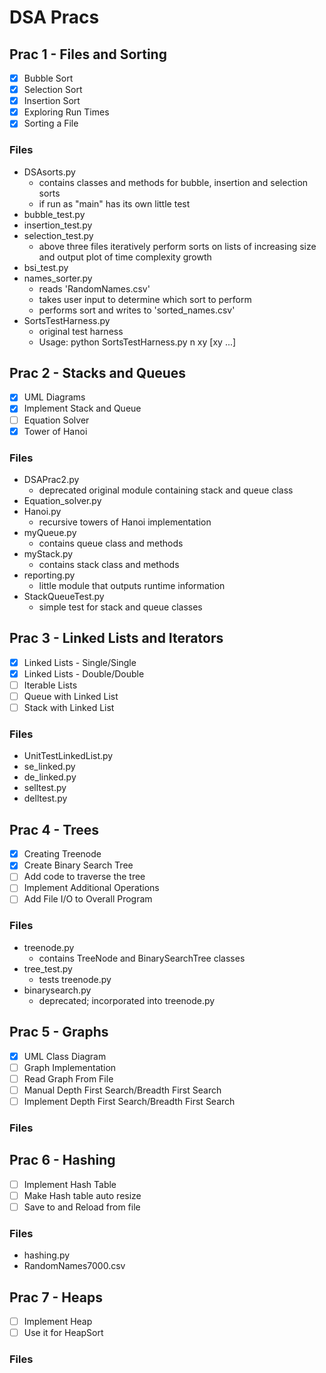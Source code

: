 # DSA Pracs

## Prac 1 - Files and Sorting

 - [x] Bubble Sort 
 - [x] Selection Sort
 - [x] Insertion Sort
 - [x] Exploring Run Times
 - [x] Sorting a File
 
 ### Files
 
 * DSAsorts.py
    - contains classes and methods for bubble, insertion and selection sorts
    - if run as "main" has its own little test
 * bubble_test.py
 * insertion_test.py
 * selection_test.py
    - above three files iteratively perform sorts on lists
    of increasing size and output plot of time complexity growth
 * bsi_test.py
 * names_sorter.py
    - reads 'RandomNames.csv'
    - takes user input to determine which sort to perform
    - performs sort and writes to 'sorted_names.csv'
 * SortsTestHarness.py
    - original test harness
    - Usage: python SortsTestHarness.py n xy [xy ...]

## Prac 2 - Stacks and Queues

 - [x] UML Diagrams
 - [x] Implement Stack and Queue
 - [ ] Equation Solver
 - [x] Tower of Hanoi
 
  ### Files
 
 * DSAPrac2.py
    - deprecated original module containing stack and queue class
 * Equation_solver.py
 * Hanoi.py
    - recursive towers of Hanoi implementation
 * myQueue.py  
    - contains queue class and methods
 * myStack.py
    - contains stack class and methods
 * reporting.py
    - little module that outputs runtime information
 * StackQueueTest.py
    - simple test for stack and queue classes
    
## Prac 3 - Linked Lists and Iterators

 - [x] Linked Lists - Single/Single
 - [x] Linked Lists - Double/Double 
 - [ ] Iterable Lists
 - [ ] Queue with Linked List
 - [ ] Stack with Linked List
 
  ### Files
 
 * UnitTestLinkedList.py
 * se_linked.py
 * de_linked.py
 * selltest.py
 * delltest.py
 
 ## Prac 4 - Trees
 
 - [x] Creating Treenode
 - [x] Create Binary Search Tree
 - [ ] Add code to traverse the tree
 - [ ] Implement Additional Operations
 - [ ] Add File I/O to Overall Program
 
  ### Files
  
  * treenode.py
    - contains TreeNode and BinarySearchTree classes
  * tree_test.py
    - tests treenode.py
  * binarysearch.py
    - deprecated; incorporated into treenode.py
  
  ## Prac 5 - Graphs
  
 - [x] UML Class Diagram
 - [ ] Graph Implementation 
 - [ ] Read Graph From File
 - [ ] Manual Depth First Search/Breadth First Search
 - [ ] Implement Depth First Search/Breadth First Search
 
  ### Files
 
  ## Prac 6 - Hashing
   
  - [ ] Implement Hash Table
  - [ ] Make Hash table auto resize
  - [ ] Save to and Reload from file
   
  ### Files
   
  * hashing.py
  * RandomNames7000.csv
   
   ## Prac 7 - Heaps 
   
  - [ ] Implement Heap
  - [ ] Use it for HeapSort
  
  ### Files
  
  